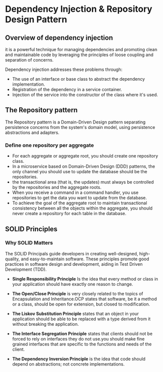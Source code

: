 # Dependency Injection & Repository Design Pattern

## Overview of dependency injection

it is a powerful technique for managing dependencies and promoting clean and maintainable code by leveraging the principles of loose coupling and separation of concerns.

Dependency injection addresses these problems through:

- The use of an interface or base class to abstract the dependency implementation.
- Registration of the dependency in a service container.
- Injection of the service into the constructor of the class where it's used.

## The Repository pattern

The Repository pattern is a Domain-Driven Design pattern separating persistence concerns from the system's domain model, using persistence abstractions and adapters.

### Define one repository per aggregate

- For each aggregate or aggregate root, you should create one repository class.
- In a microservice based on Domain-Driven Design (DDD) patterns, the only channel you should use to update the database should be the repositories.
- the transactional area (that is, the updates) must always be controlled by the repositories and the aggregate roots.
- When you receive a command in a command handler, you use repositories to get the data you want to update from the database.
- To achieve the goal of the aggregate root to maintain transactional consistency between all the objects within the aggregate, you should never create a repository for each table in the database.

## SOLID Principles

### Why SOLID Matters

The SOLID Principals guide developers in creating well-designed, high-quality, and easy-to-maintain software. These principles promote good practices in software design and development, aiding in Test Driven Development (TDD).

- **Single Responsibility Principle** Is the idea that every method or class in your application should have exactly one reason to change.

- **The Open/Close Principle**
is very closely related to the topics of Encapsulation and Inheritance.OCP states that software, be it a method or a class, should be open for extension, but closed to modification.

- **The Liskov Substitution Principle** states that an object in your application should be able to be replaced with a type derived from it without breaking the application.

- **The Interface Segregation Principle** states that clients should not be forced to rely on interfaces they do not use.you should make fine grained interfaces that are specific to the functions and needs of the client.

- **The Dependency Inversion Principle** is the idea that code should depend on abstractions; not concrete implementations.

